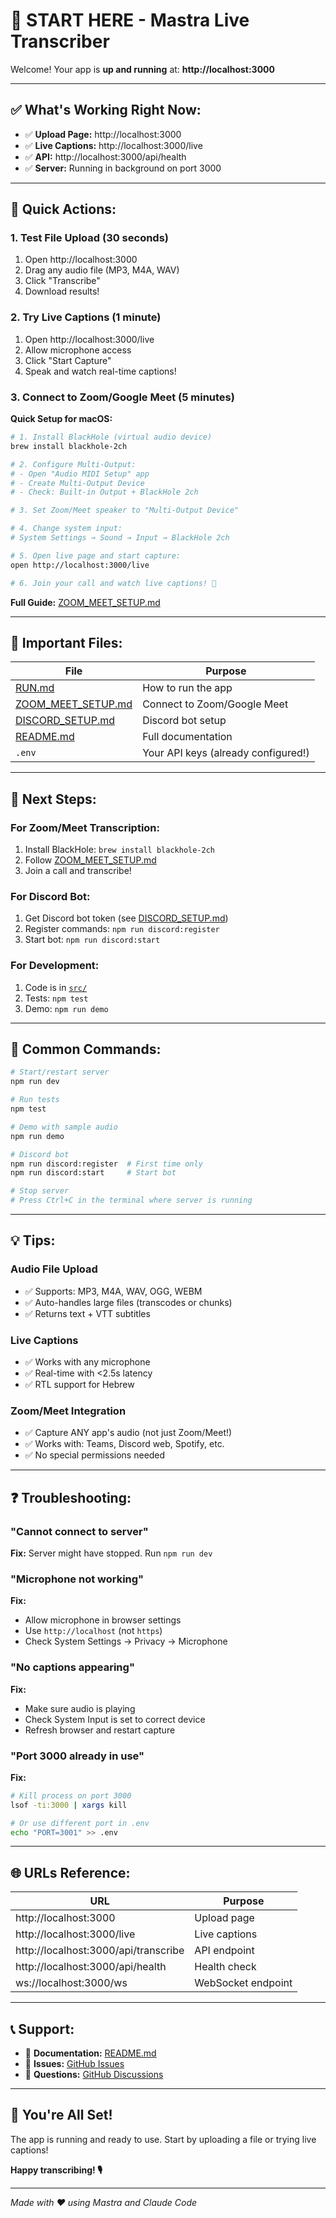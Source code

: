 # 🎉 START HERE - Mastra Live Transcriber

Welcome! Your app is **up and running** at: **http://localhost:3000**

---

## ✅ What's Working Right Now:

- ✅ **Upload Page:** http://localhost:3000
- ✅ **Live Captions:** http://localhost:3000/live
- ✅ **API:** http://localhost:3000/api/health
- ✅ **Server:** Running in background on port 3000

---

## 🚀 Quick Actions:

### 1. Test File Upload (30 seconds)
1. Open http://localhost:3000
2. Drag any audio file (MP3, M4A, WAV)
3. Click "Transcribe"
4. Download results!

### 2. Try Live Captions (1 minute)
1. Open http://localhost:3000/live
2. Allow microphone access
3. Click "Start Capture"
4. Speak and watch real-time captions!

### 3. Connect to Zoom/Google Meet (5 minutes)

**Quick Setup for macOS:**

```bash
# 1. Install BlackHole (virtual audio device)
brew install blackhole-2ch

# 2. Configure Multi-Output:
# - Open "Audio MIDI Setup" app
# - Create Multi-Output Device
# - Check: Built-in Output + BlackHole 2ch

# 3. Set Zoom/Meet speaker to "Multi-Output Device"

# 4. Change system input:
# System Settings → Sound → Input → BlackHole 2ch

# 5. Open live page and start capture:
open http://localhost:3000/live

# 6. Join your call and watch live captions! 🎉
```

**Full Guide:** [ZOOM_MEET_SETUP.md](ZOOM_MEET_SETUP.md)

---

## 📂 Important Files:

| File | Purpose |
|------|---------|
| [RUN.md](RUN.md) | How to run the app |
| [ZOOM_MEET_SETUP.md](ZOOM_MEET_SETUP.md) | Connect to Zoom/Google Meet |
| [DISCORD_SETUP.md](DISCORD_SETUP.md) | Discord bot setup |
| [README.md](README.md) | Full documentation |
| `.env` | Your API keys (already configured!) |

---

## 🎯 Next Steps:

### For Zoom/Meet Transcription:
1. Install BlackHole: `brew install blackhole-2ch`
2. Follow [ZOOM_MEET_SETUP.md](ZOOM_MEET_SETUP.md)
3. Join a call and transcribe!

### For Discord Bot:
1. Get Discord bot token (see [DISCORD_SETUP.md](DISCORD_SETUP.md))
2. Register commands: `npm run discord:register`
3. Start bot: `npm run discord:start`

### For Development:
1. Code is in [`src/`](src/)
2. Tests: `npm test`
3. Demo: `npm run demo`

---

## 🔧 Common Commands:

```bash
# Start/restart server
npm run dev

# Run tests
npm test

# Demo with sample audio
npm run demo

# Discord bot
npm run discord:register  # First time only
npm run discord:start     # Start bot

# Stop server
# Press Ctrl+C in the terminal where server is running
```

---

## 💡 Tips:

### Audio File Upload
- ✅ Supports: MP3, M4A, WAV, OGG, WEBM
- ✅ Auto-handles large files (transcodes or chunks)
- ✅ Returns text + VTT subtitles

### Live Captions
- ✅ Works with any microphone
- ✅ Real-time with <2.5s latency
- ✅ RTL support for Hebrew

### Zoom/Meet Integration
- ✅ Capture ANY app's audio (not just Zoom/Meet!)
- ✅ Works with: Teams, Discord web, Spotify, etc.
- ✅ No special permissions needed

---

## ❓ Troubleshooting:

### "Cannot connect to server"
**Fix:** Server might have stopped. Run `npm run dev`

### "Microphone not working"
**Fix:**
- Allow microphone in browser settings
- Use `http://localhost` (not `https`)
- Check System Settings → Privacy → Microphone

### "No captions appearing"
**Fix:**
- Make sure audio is playing
- Check System Input is set to correct device
- Refresh browser and restart capture

### "Port 3000 already in use"
**Fix:**
```bash
# Kill process on port 3000
lsof -ti:3000 | xargs kill

# Or use different port in .env
echo "PORT=3001" >> .env
```

---

## 🌐 URLs Reference:

| URL | Purpose |
|-----|---------|
| http://localhost:3000 | Upload page |
| http://localhost:3000/live | Live captions |
| http://localhost:3000/api/transcribe | API endpoint |
| http://localhost:3000/api/health | Health check |
| ws://localhost:3000/ws | WebSocket endpoint |

---

## 📞 Support:

- 📖 **Documentation:** [README.md](README.md)
- 🐛 **Issues:** [GitHub Issues](https://github.com/shay2301/mastra-transcription-agent/issues)
- 💬 **Questions:** [GitHub Discussions](https://github.com/shay2301/mastra-transcription-agent/discussions)

---

## 🎊 You're All Set!

The app is running and ready to use. Start by uploading a file or trying live captions!

**Happy transcribing! 🎙️**

---

*Made with ❤️ using Mastra and Claude Code*
